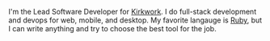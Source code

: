 ---
---

I'm the Lead Software Developer for [Kirkwork](https://kirkworkllc.com).
I do full-stack development and devops for web, mobile, and desktop.
My favorite langauge is [Ruby](https://www.ruby-lang.org), but I can
write anything and try to choose the best tool for the job.

